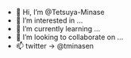 - 👋 Hi, I’m @Tetsuya-Minase
- 👀 I’m interested in ...
- 🌱 I’m currently learning ...
- 💞️ I’m looking to collaborate on ...
- 📫 twitter → @tminasen

